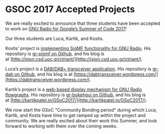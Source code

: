 
# GSOC 2017 Accepted Projects

We are really excited to announce that three students have been accepted to work on [GNU Radio for Google&#8217;s Summer of Code 2017](https://summerofcode.withgoogle.com/organizations/5111801772507136/#)!

Our three students are Luca, Kartik, and Kostis.

Kostis&#8217; project is [implementing SigMF functionality for GNU Radio](https://wiki.gnuradio.org/index.php/GSoCIdeas#Implement_SigMF_functionality_for_GNU_Radio). His repository is [gr-sigmf on Github](https://github.com/ctriant/gr-sigmf), and his blog is at [http://ixion.csd.uoc.gr/ctriant/](http://ixion.csd.uoc.gr/ctriant/).

Luca&#8217;s project is a [DAB/DAB+ transceiver application](https://wiki.gnuradio.org/index.php/GSoCIdeas#A_DAB.2FDAB.2B_transceiver_app). His repository is [gr-dab on Github](https://github.com/kit-cel/gr-dab), and his blog is at [https://dabtransceiver.wordpress.com/](https://dabtransceiver.wordpress.com/).

Kartik&#8217;s project is a [web-based display mechanism for GNU Radio flowgraphs](https://wiki.gnuradio.org/index.php/GSoCIdeas#A_HTML-based_GUI_for_GNU_Radio_applications). His repository is [gr-bokehgui on Github](https://github.com/kartikp1995/gr-bokehgui/), and his blog is at [http://kartikpatel.in/GSoC2017/](http://kartikpatel.in/GSoC2017/).

We now start the GSoC &#8220;Community Bonding period&#8221; during which Luca, Kartik, and Kosta have time to get ramped up within the project and community. We are really excited about their work this Summer, and look forward to working with them over the coming weeks.
